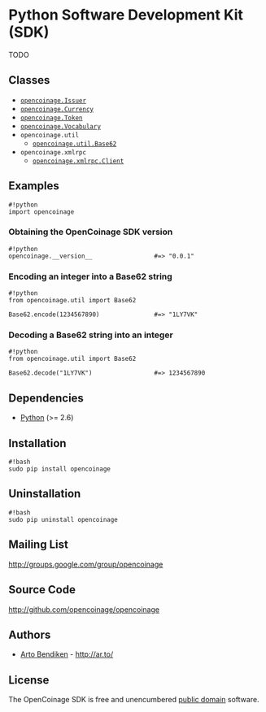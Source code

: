 Python Software Development Kit (SDK)
=====================================

TODO

Classes
-------

* [`opencoinage.Issuer`][Issuer]
* [`opencoinage.Currency`][Currency]
* [`opencoinage.Token`][Token]
* [`opencoinage.Vocabulary`][Vocabulary]
* `opencoinage.util`
  * [`opencoinage.util.Base62`][util.Base62]
* `opencoinage.xmlrpc`
  * [`opencoinage.xmlrpc.Client`][xmlrpc.Client]

Examples
--------

    #!python
    import opencoinage

### Obtaining the OpenCoinage SDK version

    #!python
    opencoinage.__version__                 #=> "0.0.1"

### Encoding an integer into a Base62 string

    #!python
    from opencoinage.util import Base62
    
    Base62.encode(1234567890)               #=> "1LY7VK"

### Decoding a Base62 string into an integer

    #!python
    from opencoinage.util import Base62
    
    Base62.decode("1LY7VK")                 #=> 1234567890

Dependencies
------------

* [Python][] (>= 2.6)

Installation
------------

    #!bash
    sudo pip install opencoinage

Uninstallation
--------------

    #!bash
    sudo pip uninstall opencoinage

Mailing List
------------

<http://groups.google.com/group/opencoinage>

Source Code
-----------

<http://github.com/opencoinage/opencoinage>

Authors
-------

* [Arto Bendiken](http://github.com/bendiken) - <http://ar.to/>

License
-------

The OpenCoinage SDK is free and unencumbered [public domain][Unlicense]
software.

[Unlicense]:     http://unlicense.org/
[Python]:        http://python.org/
[Issuer]:        http://github.com/opencoinage/opencoinage/blob/master/src/python/opencoinage/issuer.py
[Currency]:      http://github.com/opencoinage/opencoinage/blob/master/src/python/opencoinage/currency.py
[Token]:         http://github.com/opencoinage/opencoinage/blob/master/src/python/opencoinage/token.py
[Vocabulary]:    http://github.com/opencoinage/opencoinage/blob/master/src/python/opencoinage/vocabulary.py
[util.Base62]:   http://github.com/opencoinage/opencoinage/blob/master/src/python/opencoinage/util/base62.py
[xmlrpc.Client]: http://github.com/opencoinage/opencoinage/blob/master/src/python/opencoinage/xmlrpc/client.py
